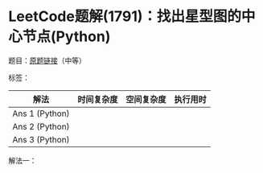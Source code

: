 # LeetCode题解(1791)：找出星型图的中心节点(Python)

题目：[原题链接](https://leetcode-cn.com/problems/find-center-of-star-graph/)（中等）

标签：

| 解法           | 时间复杂度 | 空间复杂度 | 执行用时 |
| -------------- | ---------- | ---------- | -------- |
| Ans 1 (Python) |            |            |          |
| Ans 2 (Python) |            |            |          |
| Ans 3 (Python) |            |            |          |

解法一：

